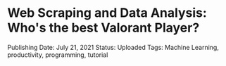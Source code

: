# Web Scraping and Data Analysis: Who's the best Valorant Player?

Publishing Date: July 21, 2021
Status: Uploaded
Tags: Machine Learning, productivity, programming, tutorial